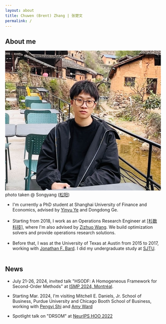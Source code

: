 ```yaml
---
layout: about
title: Chuwen (Brent) Zhang | 张楚文
permalink: /
---
```



## About me
<div class="wrapper">

<div class="footer-col footer-col-photo">
    <img src="../assets/img/photo23.jpeg" alt="my photo">
    <div class="footer-col-wrapper social-media-list comment-caption">
    photo taken @ Songyang (<a href="https://www.google.com.hk/maps/place/Songyang+County,+Lishui,+Zhejiang,+China/@28.4202883,118.8186665,10z/data=!3m1!4b1!4m6!3m5!1s0x344889647cb16d17:0xa37eea0f61551760!8m2!3d28.4494699!4d119.48202!16s%2Fm%2F080cn68?authuser=1&entry=ttu">松阳</a>)
    </div>
</div>

<div class="footer-col footer-col-text">
<ul class="social-media-list">
<li>
I'm currently a PhD student at Shanghai University of Finance and Economics, advised by <a href="https://web.stanford.edu/~yyye/">Yinyu Ye</a> and Dongdong Ge.
</li>
<br>
<li>
Starting from 2018, I work as an Operations Research Engineer at <a href="https://www.shanshu.ai/" class="cns-large">[杉数科技]</a>, where I'm also advised by <a href="https://mypage.cuhk.edu.cn/academics/wangzizhuo/">Zizhuo Wang</a>. 
We build optimization solvers and provide operations research solutions. 
</li>
<br>
<li>
Before that, I was at the University of Texas at Austin from 2015 to 2017, working with <a href="https://www.me.utexas.edu/people/faculty-directory/bard">Jonathan F. Bard</a>. I did my undergraduate study at <a href="https://www.sjtu.edu.cn/">SJTU</a>.
</li>
<br>
</ul>
</div>

</div>

## News

- July 21-26, 2024, invited talk "HSODF: A Homogeneous Framework for Second-Order Methods" at [ISMP 2024, Montréal](https://ismp2024.gerad.ca/).

- Starting Mar. 2024, I'm visiting Mitchell E. Daniels, Jr. School of Business, Purdue University and Chicago Booth School of Business, working with [Pengyi Shi](https://business.purdue.edu/directory/bio.php?username=shi178) and [Amy Ward](https://www.chicagobooth.edu/faculty/directory/w/amy-ward)

- Spotlight talk on "DRSOM" at [NeurIPS HOO 2022](https://neurips.cc/virtual/2022/workshop/50003#wse-detail-64532)